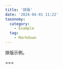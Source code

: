 ```yaml
---
title: '排版'
date: '2024-04-01 11:22'
taxonomy:
  category:
    - Example
  tag:
    - Markdown
---
```


排版示例。

===

